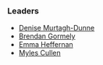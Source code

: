 ### Leaders

* [Denise Murtagh-Dunne](mailto:denise.murtaghdunne@owasp.org)
* [Brendan Gormely](mailto:Brendan.Gormley@owasp.org)
* [Emma Heffernan](mailto:emma.heffernan@owasp.org)
* [Myles Cullen](mailto:myles.cullen@owasp.org)
